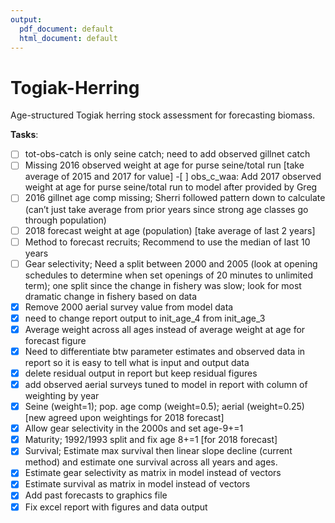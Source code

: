 ```yaml
---
output:
  pdf_document: default
  html_document: default
---
```

# Togiak-Herring
Age-structured Togiak herring stock assessment for forecasting biomass.  

**Tasks**:  
- [ ] tot-obs-catch is only seine catch; need to add observed gillnet catch  
- [ ] Missing 2016 observed weight at age for purse seine/total run [take average of 2015 and 2017 for value]   -[ ] obs_c_waa: Add 2017 observed weight at age for purse seine/total run to model after provided by Greg  
- [ ] 2016 gillnet age comp missing; Sherri followed pattern down to calculate (can’t just take average from         prior years since strong age classes go through population)  
- [ ] 2018 forecast weight at age (population) [take average of last 2 years]  
- [ ] Method to forecast recruits; Recommend to use the median of last 10 years  
- [ ] Gear selectivity; Need a split between 2000 and 2005 (look at opening schedules to determine when set openings of 20 minutes to unlimited term); one split since the change in fishery was slow; look for most dramatic change in fishery based on data  
- [x] Remove 2000 aerial survey value from model data  
- [x] need to change report output to init_age_4 from init_age_3  
- [x] Average weight across all ages instead of average weight at age for forecast figure  
- [x] Need to differentiate btw parameter estimates and observed data in report so it is easy to tell what is input and output data  
- [x] delete residual output in report but keep residual figures  
- [x] add observed aerial surveys tuned to model in report with column of weighting by year  
- [x] Seine (weight=1); pop. age comp (weight=0.5); aerial (weight=0.25) [new agreed upon weightings for 2018 forecast]  
- [x] Allow gear selectivity in the 2000s and set age-9+=1  
- [x] Maturity; 1992/1993 split and fix age 8+=1 [for 2018 forecast]  
- [x] Survival; Estimate max survival then linear slope decline (current method) and estimate one survival across all years and ages.   
- [x] Estimate gear selectivity as matrix in model instead of vectors  
- [x] Estimate survival as matrix in model instead of vectors  
- [x] Add past forecasts to graphics file  
- [x] Fix excel report with figures and data output  
